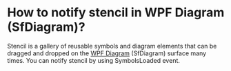# How to notify stencil in WPF Diagram (SfDiagram)?

Stencil is a gallery of reusable symbols and diagram elements that can be dragged and dropped on the [WPF Diagram](https://www.syncfusion.com/wpf-controls/diagram) (SfDiagram) surface many times. You can notify stencil by using SymbolsLoaded event.